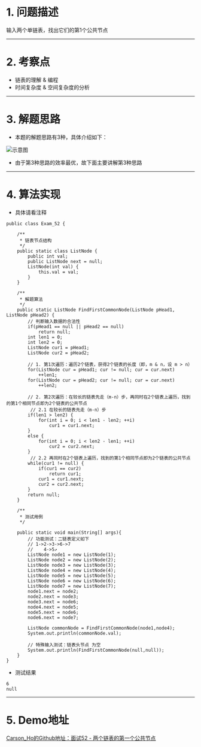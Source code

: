 # 1. 问题描述
输入两个单链表，找出它们的第1个公共节点

***
# 2. 考察点
- 链表的理解 & 编程
- 时间复杂度 & 空间复杂度的分析

***
# 3. 解题思路
- 本题的解题思路有3种，具体介绍如下：

![示意图](http://upload-images.jianshu.io/upload_images/944365-e3a024f69f41abb1.png?imageMogr2/auto-orient/strip%7CimageView2/2/w/1240)

- 由于第3种思路的效率最优，故下面主要讲解第3种思路

***

# 4. 算法实现
- 具体请看注释

```
public class Exam_52 {

    /**
     * 链表节点结构
     */
    public static class ListNode {
        public int val;
        public ListNode next = null;
        ListNode(int val) {
            this.val = val;
        }
    }

    /**
     * 解题算法
     */
    public static ListNode FindFirstCommonNode(ListNode pHead1, ListNode pHead2) {
        // 判断输入数据的合法性
        if(pHead1 == null || pHead2 == null)
            return null;
        int len1 = 0;
        int len2 = 0;
        ListNode cur1 = pHead1;
        ListNode cur2 = pHead2;

        // 1. 第1次遍历：遍历2个链表，获得2个链表的长度（即，m & n，设 m > n）
        for(ListNode cur = pHead1; cur != null; cur = cur.next)
            ++len1;
        for(ListNode cur = pHead2; cur != null; cur = cur.next)
            ++len2;

        // 2. 第2次遍历：在较长的链表先走（m-n）步，再同时在2个链表上遍历，找到的第1个相同节点即为2个链表的公共节点
         // 2.1 在较长的链表先走（m-n）步
        if(len1 > len2) {
            for(int i = 0; i < len1 - len2; ++i)
                cur1 = cur1.next;
        }
        else {
            for(int i = 0; i < len2 - len1; ++i)
                cur2 = cur2.next;
        }
         // 2.2 再同时在2个链表上遍历，找到的第1个相同节点即为2个链表的公共节点
        while(cur1 != null) {
            if(cur1 == cur2)
                return cur1;
            cur1 = cur1.next;
            cur2 = cur2.next;
        }
        return null;
    }

    /**
     * 测试用例
     */

    public static void main(String[] args){
        // 功能测试：二链表定义如下
        // 1->2->3->6->7
        //    4->5↗
        ListNode node1 = new ListNode(1);
        ListNode node2 = new ListNode(2);
        ListNode node3 = new ListNode(3);
        ListNode node4 = new ListNode(4);
        ListNode node5 = new ListNode(5);
        ListNode node6 = new ListNode(6);
        ListNode node7 = new ListNode(7);
        node1.next = node2;
        node2.next = node3;
        node3.next = node6;
        node4.next = node5;
        node5.next = node6;
        node6.next = node7;

        ListNode commonNode = FindFirstCommonNode(node1,node4);
        System.out.println(commonNode.val);

        // 特殊输入测试：链表头节点 为空
        System.out.println(FindFirstCommonNode(null,null));
    }
}
```

- 测试结果

```
6
null
```

***
# 5. Demo地址
[Carson_Ho的Github地址：面试52 - 两个链表的第一个公共节点](https://github.com/Carson-Ho/AlgorithmLearning)